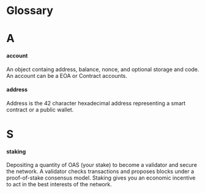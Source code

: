 # Glossary

# A

#### account 

An object containg address, balance, nonce, and optional storage and code. An account can be a EOA or Contract accounts.

#### address

Address is the 42 character hexadecimal address representing a smart contract or a public wallet.

# S

#### staking

Depositing a quantity of OAS (your stake) to become a validator and secure the network. A validator checks transactions and proposes blocks under a proof-of-stake consensus model. Staking gives you an economic incentive to act in the best interests of the network.
